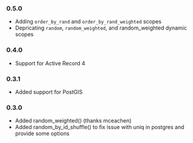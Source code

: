 ### 0.5.0

* Adding ```order_by_rand``` and ```order_by_rand_weighted``` scopes
* Depricating ```random```, ```random_weighted```, and random_weighted dynamic scopes

### 0.4.0

* Support for Active Record 4

### 0.3.1

* Added support for PostGIS

### 0.3.0

* Added random_weighted() (thanks mceachen)
* Added random_by_id_shuffle() to fix issue with uniq in postgres and provide some options